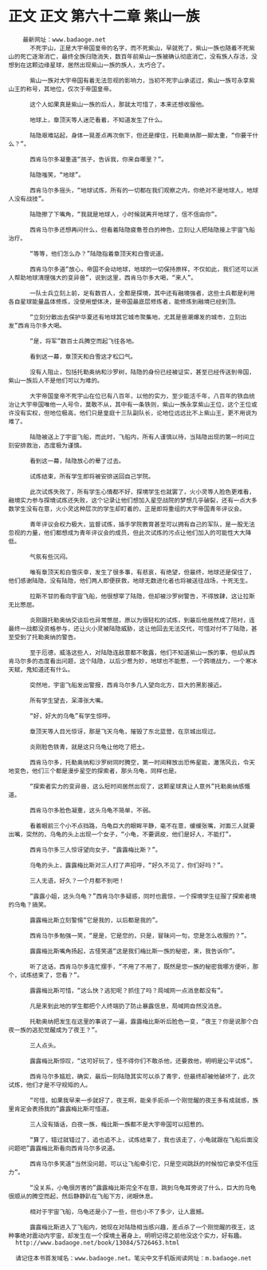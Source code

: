 # 正文 正文 第六十二章 紫山一族
        最新网址：www.badaoge.net
          不死宇山，正是大宇帝国皇帝的名字，而不死紫山，早就死了，紫山一族也随着不死紫山的死亡逐渐消亡，最终全族归隐消失，数百年前紫山一族被确认彻底消亡，没有族人存活，没想到在这颗边缘星球，居然出现紫山一族的族人，太巧合了。
      
          紫山一族对大宇帝国有着无法忽视的影响力，当初不死宇山承诺过，紫山一族可永享紫山王的称号，其地位，仅次于帝国皇帝。
      
          这个人如果真是紫山一族的后人，那就太可惜了，本来还想收服他。
      
          地球上，章顶天等人迷茫看着，不知道发生了什么。
      
          陆隐艰难站起，身体一晃差点再次倒下，但还是撑住，托勒奥纳那一脚太重，“你要干什么？”。
      
          西肯马尔多凝重道“孩子，告诉我，你来自哪里？”。
      
          陆隐嗤笑，“地球”。
      
          西肯马尔多摇头，“地球试炼，所有的一切都在我们观察之内，你绝对不是地球人，地球人没有战技”。
      
          陆隐擦了下嘴角，“我就是地球人，小时候就离开地球了，信不信由你”。
      
          西肯马尔多还想再问什么，但看着陆隐疲惫苍白的神色，立刻让人把陆隐接上宇宙飞船治疗。
      
          “等等，他们怎么办？”陆隐指着章顶天和白雪说道。
      
          西肯马尔多道“放心，帝国不会动地球，地球的一切保持原样，不仅如此，我们还可以派人帮助地球清理强大的变异兽”，说到这里，西肯马尔多大喝，“来人”。
      
          一队士兵立刻上前，足有数百人，全都是探境，其中还有融境强者，这些士兵都是利用各自星球能量晶体修炼，没使用塑体决，是帝国最底层修炼者，能修炼到融境已经到顶。
      
          “立刻分散出去保护华夏还有地球其它城市聚集地，尤其是兽潮爆发的城市，立刻出发”西肯马尔多大喝。
      
          “是，将军”数百士兵腾空而起飞往各地。
      
          看到这一幕，章顶天和白雪这才松口气。
      
          没有人阻止，包括托勒奥纳和沙罗树，陆隐的身份已经被证实，甚至已经传送到帝国，紫山一族后人不是他们可以为难的。
      
          大宇帝国皇帝不死宇山在位已有八百年，以他的实力，至少能活千年，八百年的铁血统治让大宇帝国唯他一人号令，莫敢不从，其中有一条铁则，紫山一族永享紫山王位，这个王位或许没有实权，但地位极高，他们只是皇庭十三队副队长，论地位远远比不上紫山王，更不用说为难了。
      
          陆隐被送上了宇宙飞船，而此时，飞船内，所有人谨慎以待，当陆隐出现的第一时间立刻安排救治，态度极为谨慎。
      
          看到这一幕，陆隐放心的晕了过去。
      
          试炼结束，所有学生即将被安排送回自己学院。
      
          此次试炼失败了，所有学生心情都不好，探境学生也就罢了，火小灵等人脸色更难看，融境实力参与探境试炼还失败，这个记录让他们想加入星空战院的梦想几乎破裂，还有一点大多数学生没有在意，火小灵这种层次的学生却盯着的，正是即将重组的大宇帝国青年评议会。
      
          青年评议会权力极大，监督试炼，插手学院教育甚至可以拥有自己的军队，是一股无法忽视的力量，他们都想成为青年评议会的成员，但此次试炼的污点让他们加入的可能性大大降低。
      
          气氛有些沉闷。
      
          唯有章顶天和白雪庆幸，发生了很多事，有悲哀，有绝望，但最终，地球还是保住了，他们感谢陆隐，没有陆隐，他们两人即便获救，地球无数进化者也将被送往战场，十死无生。
      
          拉斯不甘的看向宇宙飞船，他很想宰了陆隐，但却被沙罗树警告，不得放肆，这让拉斯无比憋屈。
      
          炎刚跟托勒奥纳交谈后也异常憋屈，原以为很轻松的试炼，到最后他居然成了陪衬，连最终一战都没资格参与，还让火小灵被陆隐威胁，这让他回去无法交代，可惜对付不了陆隐，甚至受到了托勒奥纳的警告。
      
          至于厄德，威洛这些人，对陆隐连敌意都不敢露，他们不知道紫山一族的事，但却从西肯马尔多的态度看出问题，这个陆隐，以后少惹为妙，地球也不能惹，一个跨境战力，一个寒冰天赋，鬼知道还有什么。
      
          突然地，宇宙飞船发出警报，西肯马尔多几人望向北方，巨大的黑影接近。
      
          所有学生望去，呆滞张大嘴。
      
          “好，好大的乌龟”有学生惊呼。
      
          章顶天等人目光惊讶，那是飞天乌龟，摧毁了东北蓝营，在京城出现过。
      
          炎刚脸色铁青，就是这只乌龟让他吃了把土。
      
          西肯马尔多，托勒奥纳和沙罗树同时腾空，第一时间释放出恐怖星能，激荡风云，令天地变色，他们三个都是漫步星空的探索者，那头乌龟，同样也是。
      
          “探索者实力的变异兽，这么短时间居然出现了，这颗星球真让人意外”托勒奥纳感慨道。
      
          西肯马尔多脸色凝重，这头乌龟不简单，不弱。
      
          看着眼前三个小不点挡路，乌龟巨大的眼眸平静，毫不在意，缓缓张嘴，对面三人就要出嘴，突然的，乌龟的头上出现一个女子，“小龟，不要调皮，他们是好人，不能打”。
      
          西肯马尔多三人惊讶望向女子，“露露梅比斯？”。
      
          乌龟的头上，露露梅比斯对三人打了声招呼，“好久不见了，你们好吗？”。
      
          三人无语，好久？一个月都不到吧！
      
          “露露小姐，这头乌龟？”西肯马尔多疑惑，同时也震惊，一个探境学生征服了探索者境的乌龟？搞笑。
      
          露露梅比斯立刻警惕“它是我的，以后都是我的”。
      
          西肯马尔多勉强一笑，“是是，它是您的，只是，冒昧问一句，您是怎么收服的？”。
      
          露露梅比斯嘴角扬起，古怪笑道“这是我们梅比斯一族的秘密，来，我告诉你”。
      
          听了这话，西肯马尔多连忙摆手，“不用了不用了，既然是您一族的秘密我哪方便听，那个，试炼结束了，您看？”。
      
          露露梅比斯可惜，“这么快？逃犯呢？抓住了吗？局域网一点消息都没有”。
      
          凡是来到此地的学生都把个人终端扔了防止暴露信息，局域网自然没消息。
      
          托勒奥纳把发生在这里的事说了一遍，露露梅比斯听后脸色一变，“夜王？你是说那个白夜一族的逃犯觉醒成为了夜王？”。
      
          三人点头。
      
          露露梅比斯惊叹，“这可好玩了，怪不得你们不敢杀他，还要救他，明明是公平试炼”。
      
          西肯马尔多尴尬，确实，最后一刻陆隐其实可以杀了青宇，但最终却被他破坏了，此次试炼，他们才是不守规矩的人。
      
          “可惜，如果我早来一步就好了，夜王啊，能亲手扼杀一个刚觉醒的夜王多有成就感，族里肯定会表扬我的”露露梅比斯可惜道。
      
          三人没有插话，白夜一族，梅比斯一族都不是大宇帝国可以招惹的。
      
          “算了，错过就错过了，追也追不上，试炼结束了，我也该走了，小龟就跟在飞船后面没问题吧”露露梅比斯看向西肯马尔多说道。
      
          西肯马尔多笑道“当然没问题，可以让飞船牵引它，只是空间跳跃的时候怕它承受不住压力”。
      
          “没关系，小龟很厉害的”露露梅比斯完全不在意，跳到乌龟耳旁说了什么，巨大的乌龟很顺从的腾空而起，然后静静趴在飞船下方，闭眼休息。
      
          相对于宇宙飞船，乌龟还是小了一些，但也小不了多少，让人震撼。
      
          露露梅比斯进入了飞船内，她现在对陆隐相当感兴趣，差点杀了一个刚觉醒的夜王，这种事绝对震动内宇宙，却发生在一个探境土著身上，明明记得之前他没这个实力，好有趣。
      http://www.badaoge.net/book/13084/5726463.html
      
      请记住本书首发域名：www.badaoge.net。笔尖中文手机版阅读网址：m.badaoge.net